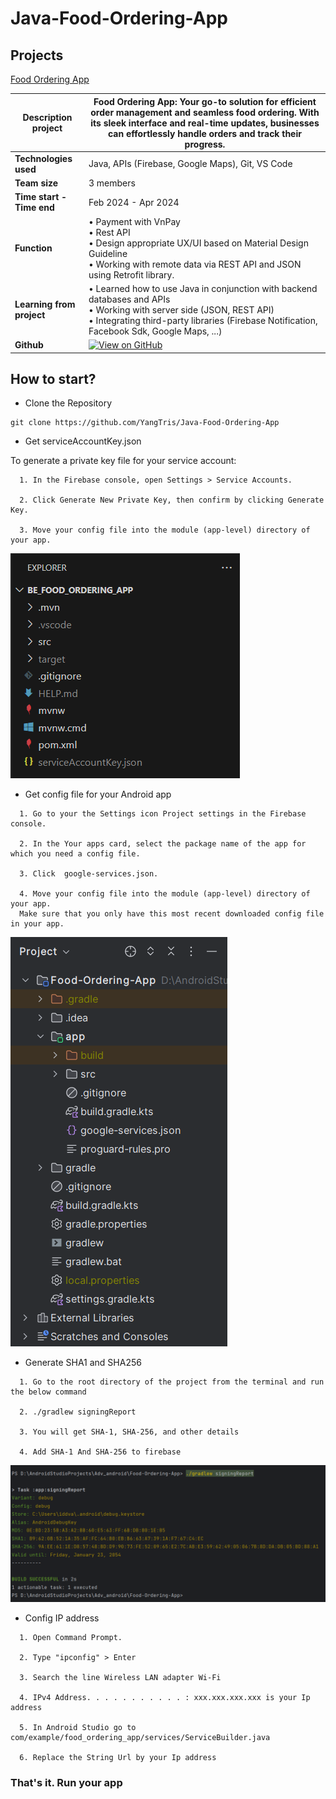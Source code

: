 # Java-Food-Ordering-App

## Projects
[Food Ordering App](https://github.com/YangTris/Java-Food-Ordering-App) 

|**Description project**| Food Ordering App: Your go-to solution for efficient order management and seamless food ordering. With its sleek interface and real-time updates, businesses can effortlessly handle orders and track their progress.|
|---------------------|----------------|
| **Technologies used** | Java, APIs (Firebase, Google Maps), Git, VS Code |
| **Team size**         |  3 members |
| **Time start - Time end**         |  Feb 2024 - Apr 2024 |
| **Function**      | • Payment with VnPay  <br> • Rest API <br> • Design appropriate UX/UI based on Material Design Guideline <br> • Working with remote data via REST API and JSON using Retrofit library.|
| **Learning from project** | • Learned how to use Java in conjunction with backend databases and APIs <br> • Working with server side (JSON, REST API) <br> • Integrating third-party libraries (Firebase Notification, Facebook Sdk, Google Maps, ...)  |
| **Github**              |        [![View on GitHub](https://img.shields.io/badge/GitHub-View_on_GitHub-blue?logo=GitHub)](https://github.com/YangTris/Java-Food-Ordering-App)        |

## How to start?

- Clone the Repository

```
git clone https://github.com/YangTris/Java-Food-Ordering-App
```

- Get serviceAccountKey.json

To generate a private key file for your service account:
```
  1. In the Firebase console, open Settings > Service Accounts.

  2. Click Generate New Private Key, then confirm by clicking Generate Key.

  3. Move your config file into the module (app-level) directory of your app.
```
<img src="images/backend.png">

- Get config file for your Android app
```
  1. Go to your the Settings icon Project settings in the Firebase console.

  2. In the Your apps card, select the package name of the app for which you need a config file.

  3. Click  google-services.json.

  4. Move your config file into the module (app-level) directory of your app.
  Make sure that you only have this most recent downloaded config file in your app.
```
<img src="images/frontend.png">

- Generate SHA1 and SHA256
```
  1. Go to the root directory of the project from the terminal and run the below command

  2. ./gradlew signingReport

  3. You will get SHA-1, SHA-256, and other details

  4. Add SHA-1 And SHA-256 to firebase
```
<img src="images/SHA.png">

- Config IP address
```
  1. Open Command Prompt.
  
  2. Type "ipconfig" > Enter

  3. Search the line Wireless LAN adapter Wi-Fi

  4. IPv4 Address. . . . . . . . . . . : xxx.xxx.xxx.xxx is your Ip address

  5. In Android Studio go to com/example/food_ordering_app/services/ServiceBuilder.java

  6. Replace the String Url by your Ip address
```
 
### That's it. Run your app
